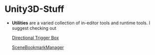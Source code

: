 # Unity3D-Stuff

* **Utilities** are a varied collection of in-editor tools and runtime tools.  I suggest checking out
  
  [Directional Trigger Box](https://github.com/jnbbender/Unity3D-Stuff/tree/main/Utilities/DirectionalTriggerBox)
  
  [SceneBookmarkManager](https://github.com/jnbbender/Unity3D-Stuff/tree/main/Utilities/SceneBookmarkManager)
